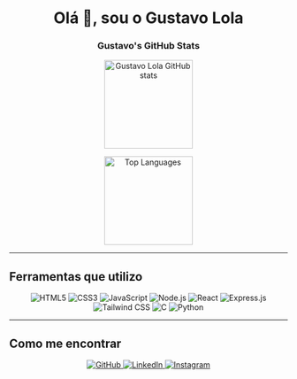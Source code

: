 <h1 align="center">Olá 👋, sou o Gustavo Lola</h1>

<div align="center">

  <h3>Gustavo's GitHub Stats</h3>

  <img 
    src="https://github-readme-stats.vercel.app/api?username=gustavo-lola&show_icons=true&bg_color=0d1117&title_color=ffffff&text_color=c9d1d9&icon_color=ff8c00&border_color=2a2a2a" 
    alt="Gustavo Lola GitHub stats" 
    height="160"
  />
  
  <img 
    src="https://github-readme-stats.vercel.app/api/top-langs/?username=gustavo-lola&layout=compact&langs_count=8&bg_color=0d1117&title_color=ffffff&text_color=c9d1d9&icon_color=ff8c00&border_color=2a2a2a" 
    alt="Top Languages" 
    height="160"
  />

</div>

---

## Ferramentas que utilizo

<div align="center">
  
  <img src="https://img.shields.io/badge/HTML5-E34F26?style=for-the-badge&logo=html5&logoColor=white" alt="HTML5"/>
  <img src="https://img.shields.io/badge/CSS3-1572B6?style=for-the-badge&logo=css3&logoColor=white" alt="CSS3"/>
  <img src="https://img.shields.io/badge/JavaScript-F7DF1E?style=for-the-badge&logo=javascript&logoColor=black" alt="JavaScript"/>
  <img src="https://img.shields.io/badge/Node.js-339933?style=for-the-badge&logo=node.js&logoColor=white" alt="Node.js"/>
  <img src="https://img.shields.io/badge/React-20232A?style=for-the-badge&logo=react&logoColor=61DAFB" alt="React"/>
  <img src="https://img.shields.io/badge/Express.js-000000?style=for-the-badge&logo=express&logoColor=white" alt="Express.js"/>
  <img src="https://img.shields.io/badge/Tailwind_CSS-38B2AC?style=for-the-badge&logo=tailwind-css&logoColor=white" alt="Tailwind CSS"/>
  <img src="https://img.shields.io/badge/C-00599C?style=for-the-badge&logo=c&logoColor=white" alt="C"/>
  <img src="https://img.shields.io/badge/Python-3776AB?style=for-the-badge&logo=python&logoColor=white" alt="Python"/>

</div>

---

## Como me encontrar

<div align="center">
  
  <a href="https://github.com/gustavo-lola" target="_blank">
    <img src="https://img.shields.io/badge/GitHub-100000?style=for-the-badge&logo=github&logoColor=white" alt="GitHub"/>
  </a>
  
  <a href="https://www.linkedin.com/in/gustavo-lola/" target="_blank">
    <img src="https://img.shields.io/badge/LinkedIn-0A66C2?style=for-the-badge&logo=linkedin&logoColor=white" alt="LinkedIn"/>
  </a>
  
  <a href="https://www.instagram.com/seu_usuario_aqui" target="_blank">
    <img src="https://img.shields.io/badge/Instagram-E4405F?style=for-the-badge&logo=instagram&logoColor=white" alt="Instagram"/>
  </a>

</div>
